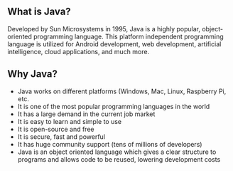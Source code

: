 ## What is Java?
Developed by Sun Microsystems in 1995, Java is a highly popular, object-oriented programming language. 
This platform independent programming language is utilized for Android development, web development, 
artificial intelligence, cloud applications, and much more.

## Why Java?
<ul>
<li>Java works on different platforms (Windows, Mac, Linux, Raspberry Pi, etc.</li>
<li>It is one of the most popular programming languages in the world</li>
<li>It has a large demand in the current job market</li>
<li>It is easy to learn and simple to use</li>
<li>It is open-source and free</li>
<li>It is secure, fast and powerful</li>
<li>It has huge community support (tens of millions of developers)</li>
<li>Java is an object oriented language which gives a clear structure to programs and allows code to be reused, lowering development costs
</li>
</ul>

